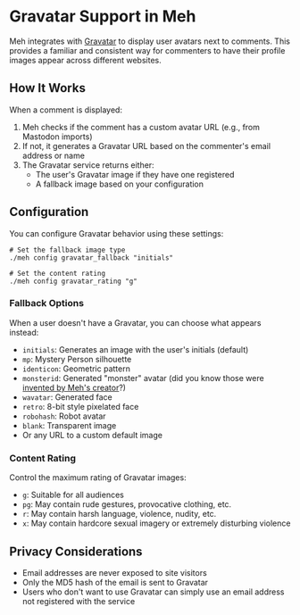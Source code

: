 # Gravatar Support in Meh

Meh integrates with [Gravatar](https://gravatar.com/) to display user avatars next to comments. This provides a familiar and consistent way for commenters to have their profile images appear across different websites.

## How It Works

When a comment is displayed:

1. Meh checks if the comment has a custom avatar URL (e.g., from Mastodon imports)
2. If not, it generates a Gravatar URL based on the commenter's email address or name
3. The Gravatar service returns either:
   - The user's Gravatar image if they have one registered
   - A fallback image based on your configuration

## Configuration

You can configure Gravatar behavior using these settings:

```
# Set the fallback image type
./meh config gravatar_fallback "initials"

# Set the content rating
./meh config gravatar_rating "g"
```

### Fallback Options

When a user doesn't have a Gravatar, you can choose what appears instead:

- `initials`: Generates an image with the user's initials (default)
- `mp`: Mystery Person silhouette
- `identicon`: Geometric pattern
- `monsterid`: Generated "monster" avatar (did you know those were [invented by Meh's creator](https://www.splitbrain.org/blog/2007-01/20_monsterid_as_gravatar_fallback)?)
- `wavatar`: Generated face
- `retro`: 8-bit style pixelated face
- `robohash`: Robot avatar
- `blank`: Transparent image
- Or any URL to a custom default image

### Content Rating

Control the maximum rating of Gravatar images:

- `g`: Suitable for all audiences
- `pg`: May contain rude gestures, provocative clothing, etc.
- `r`: May contain harsh language, violence, nudity, etc.
- `x`: May contain hardcore sexual imagery or extremely disturbing violence


## Privacy Considerations

- Email addresses are never exposed to site visitors
- Only the MD5 hash of the email is sent to Gravatar
- Users who don't want to use Gravatar can simply use an email address not registered with the service
